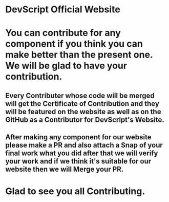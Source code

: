 # DevScript Official Website

# You can contribute for any component if you think you can make better than the present one. We will be glad to have your contribution.

## Every Contributer whose code will be merged will get the Certificate of Contribution and they will be featured on the website as well as on the GitHub as a Contributor for DevScript's Website.

## After making any component for our website please make a PR and also attach a Snap of your final work what you did after that we will verify your work and if we think it's suitable for our website then we will Merge your PR.

# Glad to see you all Contributing.
